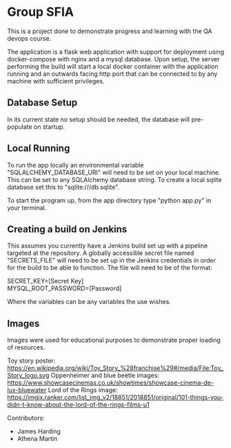 # Group SFIA

This is a project done to demonstrate progress and learning with the QA devops course.

The application is a flask web application with support for deployment using docker-compose
with nginx and a mysql database. Upon setup, the server performing the build will start a local
docker container with the application running and an outwards facing http port that can be 
connected to by any machine with sufficient privileges.

## Database Setup
In its current state no setup should be needed, the database will pre-populate on startup.

## Local Running
To run the app locally an environmental variable "SQLALCHEMY_DATABASE_URI" will need to be set on
your local machine. This can be set to any SQLAlchemy database string. To create a local
sqlite database set this to "sqlite:///db.sqlite".

To start the program up, from the app directory type "python app.py" in your terminal.

## Creating a build on Jenkins
This assumes you currently have a Jenkins build set up with a pipeline targeted at the repository.
A globally accessible secret file named "SECRETS_FILE" will need to be set up in the Jenkins credentials
in order for the build to be able to function. The file will need to be of the format:

SECRET_KEY=[Secret Key]   
MYSQL_ROOT_PASSWORD=[Password]

Where the variables can be any variables the use wishes.

## Images
Images were used for educational purposes to demonstrate proper loading of resources.

Toy story poster: https://en.wikipedia.org/wiki/Toy_Story_%28franchise%29#/media/File:Toy_Story_logo.svg
Oppenheimer and blue beetle images: https://www.showcasecinemas.co.uk/showtimes/showcase-cinema-de-lux-bluewater
Lord of the Rings image: https://imgix.ranker.com/list_img_v2/18851/2018851/original/101-things-you-didn-t-know-about-the-lord-of-the-rings-films-u1


Contributors:
- James Harding
- Athena Martin

